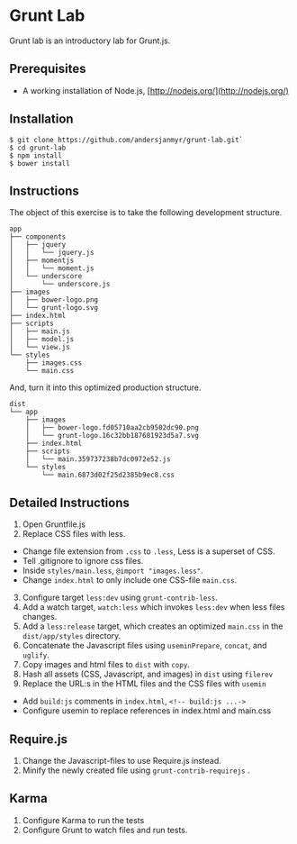 # Grunt Lab

Grunt lab is an introductory lab for Grunt.js.

## Prerequisites

* A working installation of Node.js, [http://nodejs.org/](http://nodejs.org/)

## Installation

```
$ git clone https://github.com/andersjanmyr/grunt-lab.git`
$ cd grunt-lab
$ npm install
$ bower install
```

## Instructions

The object of this exercise is to take the following development structure.

```
app
├── components
│   ├── jquery
│   │   └── jquery.js
│   ├── momentjs
│   │   └── moment.js
│   └── underscore
│       └── underscore.js
├── images
│   ├── bower-logo.png
│   └── grunt-logo.svg
├── index.html
├── scripts
│   ├── main.js
│   ├── model.js
│   └── view.js
└── styles
    ├── images.css
    └── main.css
```

And, turn it into this optimized production structure.

```
dist
└── app
    ├── images
    │   ├── bower-logo.fd05710aa2cb9502dc90.png
    │   └── grunt-logo.16c32bb187681923d5a7.svg
    ├── index.html
    ├── scripts
    │   └── main.359737238b7dc0972e52.js
    └── styles
        └── main.6873d02f25d2385b9ec8.css
```

## Detailed Instructions

1. Open Gruntfile.js
2. Replace CSS files with less.
  - Change file extension from `.css` to `.less`, Less is a superset of CSS.
  - Tell .gitignore to ignore css files.
  - Inside `styles/main.less`, `@import "images.less"`.
  - Change `index.html` to only include one CSS-file `main.css`.
3. Configure  target `less:dev` using `grunt-contrib-less`.
4. Add a watch target, `watch:less` which invokes `less:dev` when less files
   changes.
5. Add a `less:release` target, which creates an optimized `main.css` in the
   `dist/app/styles` directory.
5. Concatenate the Javascript files using `useminPrepare`, `concat`, and
   `uglify`.
6. Copy images and html files to `dist` with `copy`.
7. Hash all assets (CSS, Javascript, and images) in `dist` using `filerev`
8. Replace the URL:s in the HTML files and the CSS files with `usemin`
  - Add `build:js` comments in `index.html`, `<!-- build:js ...->`
  - Configure usemin to replace references in index.html and main.css

## Require.js

1. Change the Javascript-files to use Require.js instead.
2. Minify the newly created file using `grunt-contrib-requirejs` .

## Karma

1. Configure Karma to run the tests
2. Configure Grunt to watch files and run tests.

